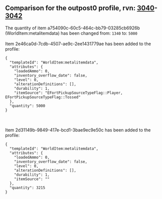 ## Comparison for the outpost0 profile, rvn: [3040](https://github.com/PRO100KatYT/FortniteProfileRevisions/tree/main/profiles/outpost0/3040%20outpost0.json)-[3042](https://github.com/PRO100KatYT/FortniteProfileRevisions/tree/main/profiles/outpost0/3042%20outpost0.json)

The quantity of item a754090c-60c5-464c-bb79-03285cb6926b (WorldItem:metalitemdata) has been changed from: `1340` to: `5000`
<br><br>
Item 2e46ca0d-7cdb-4507-ae9c-2ee1431779ae has been added to the profile:

```
{
  "templateId": "WorldItem:metalitemdata",
  "attributes": {
    "loadedAmmo": 0,
    "inventory_overflow_date": false,
    "level": 0,
    "alterationDefinitions": [],
    "durability": 1,
    "itemSource": "EFortPickupSourceTypeFlag::Player, EFortPickupSourceTypeFlag::Tossed"
  },
  "quantity": 5000
}
```

<br><br>
Item 2d31149b-9849-417e-bcd1-3bae9ec9e50c has been added to the profile:

```
{
  "templateId": "WorldItem:metalitemdata",
  "attributes": {
    "loadedAmmo": 0,
    "inventory_overflow_date": false,
    "level": 0,
    "alterationDefinitions": [],
    "durability": 1,
    "itemSource": ""
  },
  "quantity": 3215
}
```

<br><br>
